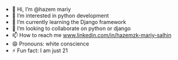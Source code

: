 - 👋 Hi, I’m @hazem mariy
- 👀 I’m interested in python development
- 🌱 I’m currently learning the Django framework 
- 💞️ I’m looking to collaborate on python or django
- 📫 How to reach me www.linkedin.com/in/hazemzk-mariy-salhin
- 😄 Pronouns: white conscience
- ⚡ Fun fact: I am just 21

<!---
hazemzk/hazemzk is a ✨ special ✨ repository because its `README.md` (this file) appears on your GitHub profile.
You can click the Preview link to take a look at your changes.
--->
